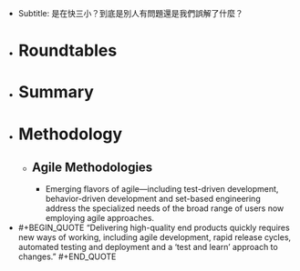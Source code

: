 - Subtitle: 是在快三小？到底是別人有問題還是我們誤解了什麼？
- # Roundtables
- # Summary
- # Methodology
	- ## Agile Methodologies
		- Emerging flavors of agile—including test-driven development, behavior-driven development and set-based engineering address the specialized needs of the broad range of users now employing agile approaches.
- #+BEGIN_QUOTE
  “Delivering high-quality end products quickly
  requires new ways of working, including agile
  development, rapid release cycles, automated
  testing and deployment and a ‘test and learn’
  approach to changes.” 
  #+END_QUOTE